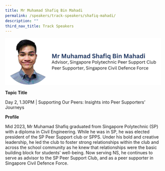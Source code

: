 ```yaml
---
title: Mr Muhamad Shafiq Bin Mahadi
permalink: /speakers/track-speakers/shafiq-mahadi/
description: ""
third_nav_title: Track Speakers
---
```

<div style="display: flex; flex-wrap: wrap;">
  <div style="flex-basis: 100%; max-width: 100%;">
    <img alt="track speakers 1" src="/images/SpeakersPhoto/shafiqmahadi.png">
  </div>
	</div>

<b>Topic Title</b>

<p id="left">Day 2, 1.30PM | Supporting Our Peers: Insights into Peer Supporters’ Journeys</p>

<b>Profile</b>	

Mid 2023, Mr Muhamad Shafiq graduated from Singapore Polytechnic (SP) with a diploma in Civil Engineering. While he was in SP, he was elected president of the SP Peer Support club or SPPS. Under his bold and creative leadership, he led the club to foster strong relationships within the club and across the school community as he knew that relationships were the basic building block for students’ well-being. 
Now serving NS, he continues to serve as advisor to the SP Peer Support Club, and as a peer supporter in Singapore Civil Defence Force.
